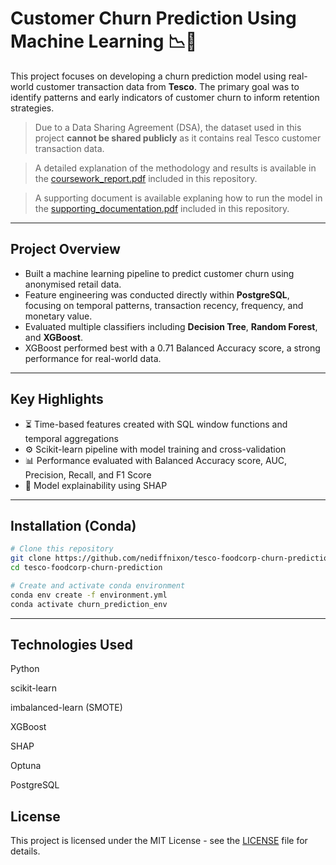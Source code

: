 # Customer Churn Prediction Using Machine Learning 📉🧠

This project focuses on developing a churn prediction model using real-world customer transaction data from **Tesco**. The primary goal was to identify patterns and early indicators of customer churn to inform retention strategies.

> Due to a Data Sharing Agreement (DSA), the dataset used in this project **cannot be shared publicly** as it contains real Tesco customer transaction data.

> A detailed explanation of the methodology and results is available in the [coursework_report.pdf](docs/coursework_report.pdf) included in this repository.

> A supporting document is available explaning how to run the model in the [supporting_documentation.pdf](docs/supporting_documentation.pdf) included in this repository.

---

## Project Overview

- Built a machine learning pipeline to predict customer churn using anonymised retail data.
- Feature engineering was conducted directly within **PostgreSQL**, focusing on temporal patterns, transaction recency, frequency, and monetary value.
- Evaluated multiple classifiers including **Decision Tree**, **Random Forest**, and **XGBoost**.
- XGBoost performed best with a 0.71 Balanced Accuracy score, a strong performance for real-world data.

---

## Key Highlights

- ⏳ Time-based features created with SQL window functions and temporal aggregations
- ⚙️ Scikit-learn pipeline with model training and cross-validation
- 📊 Performance evaluated with Balanced Accuracy score, AUC, Precision, Recall, and F1 Score
- 🧪 Model explainability using SHAP

---

## Installation (Conda)

```bash
# Clone this repository
git clone https://github.com/nediffnixon/tesco-foodcorp-churn-prediction.git
cd tesco-foodcorp-churn-prediction

# Create and activate conda environment
conda env create -f environment.yml
conda activate churn_prediction_env
```
---

## Technologies Used
Python

scikit-learn

imbalanced-learn (SMOTE)

XGBoost

SHAP

Optuna

PostgreSQL

## License
This project is licensed under the MIT License - see the [LICENSE](LICENSE) file for details.
